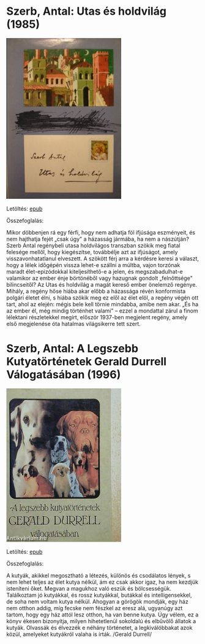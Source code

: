 # <a name="id_387">Szerb, Antal: Utas és holdvilág (1985)</a>
<img src="https://github.com/BercziSandor/calibre_lib/raw/main/Szerb%2C%20Antal/Utas%20es%20holdvilag%20%28387%29/cover.jpg" alt="cover" width="300"/>

Letöltés: [epub](https://github.com/BercziSandor/calibre_lib/raw/main/Szerb%2C%20Antal/Utas%20es%20holdvilag%20%28387%29/Utas%20es%20holdvilag%20-%20Szerb%2C%20Antal.epub)

Összefoglalás:
<p class="description">Mikor döbbenjen rá egy férfi, hogy nem adhatja föl ifjúsága eszményeit, és nem hajthatja fejét „csak úgy" a házasság jármába, ha nem a nászútján? Szerb Antal regénybeli utasa holdvilágos transzban szökik meg fiatal felesége mellől, hogy kiegészítse, továbbélje azt az ifjúságot, amely visszavonhatatlanul elveszett. A szökött férj arra a kérdésre keresi a választ, hogy a lélek időgépén vissza lehet-e szállni a múltba, vajon torzónak maradt élet-epizódokkal kiteljesíthető-e a jelen, és megszabadulhat-e valamikor az ember énje börtönéből vagy hazugnak gondolt „felnőttsége" bilincseitől? Az Utas és holdvilág a magát kereső ember önelemző regénye. Mihály, a regény hőse hiába akar előbb a házassága révén konformista polgári életet élni, s hiába szökik meg ez elől az élet elöl, a regény végén ott tart, ahol az elején: mégis bele kell törnie mindabba, amibe nem akar. „És ha az ember él, még mindig történhet valami" – ezzel a mondattal zárul a finom lélektani részletekkel megírt, először 1937-ben megjelent regény, amely első megjelenése óta hatalmas világsikerre tett szert.</p>

# <a name="id_272">Szerb, Antal: A Legszebb Kutyatörténetek Gerald Durrell Válogatásában (1996)</a>
<img src="https://github.com/BercziSandor/calibre_lib/raw/main/Szerb%2C%20Antal/A%20Legszebb%20Kutyatortenetek%20Gerald%20Durrell%20Valogatasaban%20%28272%29/cover.jpg" alt="cover" width="300"/>

Letöltés: [epub](https://github.com/BercziSandor/calibre_lib/raw/main/Szerb%2C%20Antal/A%20Legszebb%20Kutyatortenetek%20Gerald%20Durrell%20Valogatasaban%20%28272%29/A%20Legszebb%20Kutyatortenetek%20Gera%20-%20Szerb%2C%20Antal.epub)

Összefoglalás:
<p class="description">A kutyák, akikkel megosztható a létezés, különös és csodálatos lények, s nem lehet teljes az élet kutya nélkül, ám ez csak akkor igaz, ha nem kezdjük isteníteni őket. Megvan a magukhoz való eszük és bölcsességük. Találkoztam jó kutyákkal, és rossz kutyákkal, butákkal és intelligensekkel, de soha nem voltam kutya nélkül. Ahogyan a görögök mondják, egy ház nem otthon addig, míg fecske nem fészkel az eresz alá, ugyanúgy azt tartom, hogy egy ház attól lesz otthon, ha van benne kutya. Úgy vélem, ez a könyv ékesen bizonyítja, milyen hihetetlenül sokoldalú és elbűvölő állatok a kutyák. Olvassák és élvezzék e néhány történetet, a legkiválóbbakat azok közül, amelyeket kutyákról valaha is írták. /Gerald Durrell/</p>


